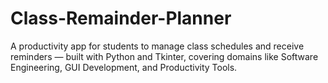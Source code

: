 # Class-Remainder-Planner
A productivity app for students to manage class schedules and receive reminders — built with Python and Tkinter, covering domains like Software Engineering, GUI Development, and Productivity Tools.
